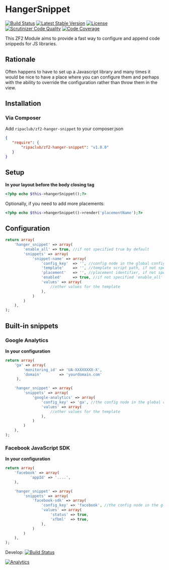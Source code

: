 # HangerSnippet
[![Build Status](https://travis-ci.org/ripaclub/zf2-hanger-snippet.svg?branch=master)](https://travis-ci.org/ripaclub/zf2-hanger-snippet)
[![Latest Stable Version](https://poser.pugx.org/ripaclub/zf2-hanger-snippet/version.png)](https://packagist.org/packages/ripaclub/zf2-hanger-snippet)
[![License](https://poser.pugx.org/ripaclub/zf2-hanger-snippet/license.png)](https://packagist.org/packages/ripaclub/zf2-hanger-snippet)
[![Scrutinizer Code Quality](https://scrutinizer-ci.com/g/ripaclub/zf2-hanger-snippet/badges/quality-score.png?s=49203bee92a5f7076db32e2a5427a97f416a4894)](https://scrutinizer-ci.com/g/ripaclub/zf2-hanger-snippet/)
[![Code Coverage](https://scrutinizer-ci.com/g/ripaclub/zf2-hanger-snippet/badges/coverage.png?s=60b6fe5e6c6ce65ddc23ecd98cf9e8c988fc4f1f)](https://scrutinizer-ci.com/g/ripaclub/zf2-hanger-snippet/)

This ZF2 Module aims to provide a fast way to configure and append code snippeds for JS libraries.

## Rationale

Often happens to have to set up a Javascript library and many times it would be nice to have a place where you can configure them
and perhaps with the ability to override the configuration rather than throw them in the view.

## Installation

### Via Composer
Add `ripaclub/zf2-hanger-snippet` to your composer.json

```json
{
   "require": {
       "ripaclub/zf2-hanger-snippet": "v1.0.0"
   }
}
```

## Setup

**In your layout before the body closing tag**

```php
<?php echo $this->hangerSnippet();?>
```

Optionally, if you need to add more placements:

```php
<?php echo $this->hangerSnippet()->render('placementName');?>
```

## Configuration

```php
return array(
    'hanger_snippet' => array(
        'enable_all' => true, //if not specified true by default
        'snippets' => array(
            'snippet-name' => array(
                'config_key'  => '', //config node in the global config, if any, retrivied data will be merged with values then passed to the template
                'template'    => '', //template script path, if not specified 'hanger-snippet/snippet-name' will be used
                'placement'   => '', //placement identifier, if not specified the default placement will be used
                'enabled'     => true, //if not specified 'enable_all' value will be used
                'values' => array(
                    //other values for the template
                ),
            )
        )
    ),
);
```

## Built-in snippets

### Google Analytics

**In your configuration**

```php
return array(
    'ga' => array(
        'monitoring_id' => 'UA-XXXXXXXX-X',
        'domain'        => 'yourdomain.com'
     ),

    'hanger_snippet' => array(
        'snippets' => array(
            'google-analytics' => array(
                'config_key' => 'ga', //the config node in the global config, if any
                'values' => array(
                    //other values for the template
                ),
            )
        )
    ),
);
```

### Facebook JavaScript SDK

**In your configuration**

```php
return array(
    'facebook' => array(
           'appId' => '....',
    ),

    'hanger_snippet' => array(
        'snippets' => array(
            'facebook-sdk' => array(
                'config_key' => 'facebook', //the config node in the global config, if any
                'values' => array(
                    'status' => true,
                    'xfbml'  => true,
                ),
            )
        )
    ),
);
```


Develop: [![Build Status](https://travis-ci.org/ripaclub/zf2-hanger-snippet.svg?branch=develop)](https://travis-ci.org/ripaclub/zf2-hanger-snippet)

[![Analytics](https://ga-beacon.appspot.com/UA-49655829-1/ripaclub/zf2-hanger-snippet)](https://github.com/igrigorik/ga-beacon)
